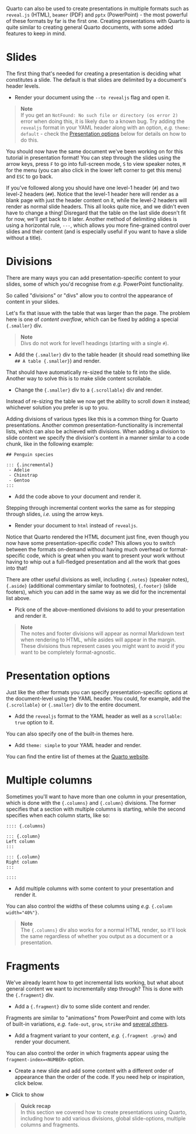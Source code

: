 Quarto can also be used to create presentations in multiple formats such as
`reveal.js` (HTML), `beamer` (PDF) and `pptx` (PowerPoint) - the most powerful
of these formats by far is the first one. Creating presentations with Quarto is
quite similar to creating general Quarto documents, with some added features to
keep in mind.

# Slides

The first thing that's needed for creating a presentation is deciding what
constitutes a slide. The default is that slides are delimited by a document's
header levels.

 * Render your document using the `--to revealjs` flag and open it.

> **Note** <br>
> If you get an `NotFound: No such file or directory (os error 2)` error when
> doing this, it is likely due to a known bug. Try adding the `revealjs` format
> in your YAML header along with an option, _e.g._ `theme: default` - check the
> [Presentation options](#presentation-options) below for details on how to do
> this.

You should now have the same document we've been working on for this tutorial in
presentation format! You can step through the slides using the arrow keys, press
`F` to go into full-screen mode, `S` to view speaker notes, `M` for the menu
(you can also click in the lower left corner to get this menu) and `ESC` to go
back.

If you've followed along you should have one level-1 header (`#`) and two
level-2 headers (`##`). Notice that the level-1 header here will render as a
blank page with just the header content on it, while the level-2 headers will
render as normal slide headers. This all looks quite nice, and we didn't even
have to change a thing! Disregard that the table on the last slide doesn't fit for
now, we'll get back to it later. Another method of delimiting slides is using a
horizontal rule, `---`, which allows you more fine-grained control over slides
and their content (and is especially useful if you want to have a slide without
a title).

# Divisions

There are many ways you can add presentation-specific content to your slides,
some of which you'd recognise from *e.g.* PowerPoint functionality.

So called "divisions" or "divs" allow you to control the appearance of content
in your slides.

Let's fix that issue with the table that was larger than the page. The problem here is
one of *content overflow*, which can be fixed by adding a special `{.smaller}` div.

> **Note** <br>
> Divs do not work for level1 headings (starting with a single `#`).

 * Add the `{.smaller}` div to the table header (it should read something like
   `## A table {.smaller}`) and render.

That should have automatically re-sized the table to fit into the slide. Another
way to solve this is to make slide content scrollable.

 * Change the `{.smaller}` div to a `{.scrollable}` div and render.

Instead of re-sizing the table we now get the ability to scroll down it instead;
whichever solution you prefer is up to you.

Adding divisions of various types like this is a common thing for Quarto
presentations. Another common presentation-functionality is incremental lists,
which can also be achieved with divisions. When adding a division to slide
content we specify the division's content in a manner similar to a code chunk,
like in the following example:

```
## Penguin species

::: {.incremental}
 - Adelie
 - Chinstrap
 - Gentoo
:::
```

 * Add the code above to your document and render it.

Stepping through incremental content works the same as for stepping through
slides, *i.e.* using the arrow keys.

 * Render your document to `html` instead of `revealjs`.

Notice that Quarto rendered the HTML document just fine, even though you now
have some presentation-specific code? This allows you to switch between the
formats on-demand without having much overhead or format-specific code, which is
great when you want to present your work without having to whip out a
full-fledged presentation and all the work that goes into that!

There are other useful divisions as well, including `{.notes}` (speaker notes),
`{.aside}` (additional commentary similar to footnotes), `{.footer}` (slide
footers), which you can add in the same way as we did for the incremental list
above.

 * Pick one of the above-mentioned divisions to add to your presentation and
   render it.

> **Note** <br>
> The notes and footer divisions will appear as normal Markdown text when
> rendering to HTML, while asides will appear in the margin. These divisions
> thus represent cases you might want to avoid if you want to be completely
> format-agnostic.

# Presentation options

Just like the other formats you can specify presentation-specific options at the
document-level using the YAML header. You could, for example, add the
`{.scrollable}` or `{.smaller}` div to the entire document.

 * Add the `revealjs` format to the YAML header as well as a `scrollable: true`
   option to it.

You can also specify one of the built-in themes here.

 * Add `theme: simple` to your YAML header and render.

You can find the entire list of themes at the [Quarto website](https://quarto.org/docs/presentations/revealjs/#themes).

# Multiple columns

Sometimes you'll want to have more than one column in your presentation, which
is done with the `{.columns}` and `{.column}` divisions. The former specifies
that a section with multiple columns is starting, while the second specifies
when each column starts, like so:

```no-highlight
:::: {.columns}

::: {.column}
Left column
:::

::: {.column}
Right column
:::

::::
```

 * Add multiple columns with some content to your presentation and render it.

You can also control the widths of these columns using *e.g.* `{.column width="40%"}`.

> **Note** <br>
> The `{.columns}` div also works for a normal HTML render, so it'll look the
> same regardless of whether you output as a document or a presentation.

# Fragments

We've already learnt how to get incremental lists working, but what about
general content we want to incrementally step through? This is done with the
`{.fragment}` div.

 * Add a `{.fragment}` div to some slide content and render.

Fragments are similar to "animations" from PowerPoint and come with lots of
built-in variations, *e.g.* `fade-out`, `grow`, `strike` and [several
others](https://quarto.org/docs/presentations/revealjs/advanced.html#fragment-classes).

 * Add a fragment variant to your content, *e.g.* `{.fragment .grow}` and render
   your document.

You can also control the order in which fragments appear using the
`fragment-index=<NUMBER>` option.

 * Create a new slide and add some content with a different order of appearance
   than the order of the code. If you need help or inspiration, click below.

<details>
<summary> Click to show </summary>

```
## Why Palmer Penguins?

::: {.fragment fragment-index=2}
![](https://allisonhorst.github.io/palmerpenguins/logo.png){fig-align="center"}
:::

::: {.fragment fragment-index=1}
The goal of `palmerpenguins` is to provide a good dataset for data exploration
and visualization, as an alternative to `iris.`
:::
```

</details>

> **Quick recap** <br>
> In this section we covered how to create presentations using Quarto, including
> how to add various divisions, global slide-options, multiple columns and
> fragments.
